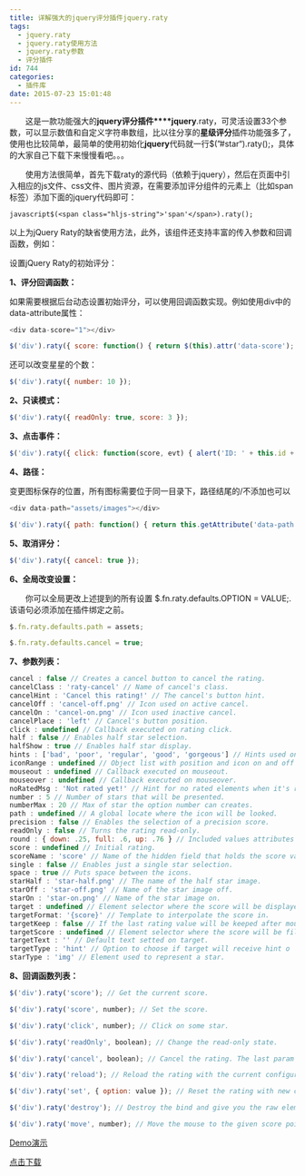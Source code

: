 ```yaml
---
title: 详解强大的jquery评分插件jquery.raty
tags:
  - jquery.raty
  - jquery.raty使用方法
  - jquery.raty参数
  - 评分插件
id: 744
categories:
  - 插件库
date: 2015-07-23 15:01:48
---
```


&emsp;&emsp;这是一款功能强大的**jquery评分插件****jquery**.raty，可灵活设置33个参数，可以显示数值和自定义字符串数组，比以往分享的**星级评分**插件功能强多了，使用也比较简单，最简单的使用初始化**jquery**代码就一行$(”#star“).raty();，具体的大家自己下载下来慢慢看吧。。。

&emsp;&emsp;使用方法很简单，首先下载raty的源代码（依赖于jquery），然后在页面中引入相应的js文件、css文件、图片资源，在需要添加评分组件的元素上（比如span标签）添加下面的jquery代码即可：
```
javascript$(<span class="hljs-string">'span'</span>).raty();
```
以上为jQuery Raty的缺省使用方法，此外，该组件还支持丰富的传入参数和回调函数，例如：

设置jQuery Raty的初始评分：

**1、评分回调函数：**

如果需要根据后台动态设置初始评分，可以使用回调函数实现。例如使用div中的data-attribute属性：
```javascript
<div data-score="1"></div>

$('div').raty({ score: function() { return $(this).attr('data-score'); } });
```
还可以改变星星的个数：
```javascript
$('div').raty({ number: 10 });
```
**2、只读模式：**
```javascript
$('div').raty({ readOnly: true, score: 3 });
```
**3、点击事件：**
```javascript
$('div').raty({ click: function(score, evt) { alert('ID: ' + this.id + "\nscore: " + score + "\nevent: " + evt); } });
```
**4、路径：**

变更图标保存的位置，所有图标需要位于同一目录下，路径结尾的/不添加也可以
```javascript
<div data-path="assets/images"></div>

$('div').raty({ path: function() { return this.getAttribute('data-path'); } });
```
**5、取消评分：**
```javascript
$('div').raty({ cancel: true });
```
**6、全局改变设置：**

&emsp;&emsp;你可以全局更改上述提到的所有设置 $.fn.raty.defaults.OPTION = VALUE;. 该语句必须添加在插件绑定之前。
```javascript
$.fn.raty.defaults.path = assets;

$.fn.raty.defaults.cancel = true;
```
**7、参数列表：**
```javascript
cancel : false // Creates a cancel button to cancel the rating.
cancelClass : 'raty-cancel' // Name of cancel's class.
cancelHint : 'Cancel this rating!' // The cancel's button hint.
cancelOff : 'cancel-off.png' // Icon used on active cancel.
cancelOn : 'cancel-on.png' // Icon used inactive cancel.
cancelPlace : 'left' // Cancel's button position.
click : undefined // Callback executed on rating click.
half : false // Enables half star selection.
halfShow : true // Enables half star display.
hints : ['bad', 'poor', 'regular', 'good', 'gorgeous'] // Hints used on each star.
iconRange : undefined // Object list with position and icon on and off to do a mixed icons.
mouseout : undefined // Callback executed on mouseout.
mouseover : undefined // Callback executed on mouseover.
noRatedMsg : 'Not rated yet!' // Hint for no rated elements when it's readOnly.
number : 5 // Number of stars that will be presented.
numberMax : 20 // Max of star the option number can creates.
path : undefined // A global locate where the icon will be looked.
precision : false // Enables the selection of a precision score.
readOnly : false // Turns the rating read-only.
round : { down: .25, full: .6, up: .76 } // Included values attributes to do the score round math.
score : undefined // Initial rating.
scoreName : 'score' // Name of the hidden field that holds the score value.
single : false // Enables just a single star selection.
space : true // Puts space between the icons.
starHalf : 'star-half.png' // The name of the half star image.
starOff : 'star-off.png' // Name of the star image off.
starOn : 'star-on.png' // Name of the star image on.
target : undefined // Element selector where the score will be displayed.
targetFormat: '{score}' // Template to interpolate the score in.
targetKeep : false // If the last rating value will be keeped after mouseout.
targetScore : undefined // Element selector where the score will be filled, instead of creating a new hidden field (scoreName option).
targetText : '' // Default text setted on target.
targetType : 'hint' // Option to choose if target will receive hint o 'score' type.
starType : 'img' // Element used to represent a star.
```
**8、回调函数列表：**

```javascript
$('div').raty('score'); // Get the current score.

$('div').raty('score', number); // Set the score.

$('div').raty('click', number); // Click on some star.

$('div').raty('readOnly', boolean); // Change the read-only state.

$('div').raty('cancel', boolean); // Cancel the rating. The last param force the click callback.

$('div').raty('reload'); // Reload the rating with the current configuration.

$('div').raty('set', { option: value }); // Reset the rating with new configurations.

$('div').raty('destroy'); // Destroy the bind and give you the raw element.

$('div').raty('move', number); // Move the mouse to the given score point position.
```

[Demo演示](http://demo.grycheng.com/case/jquery.raty/demo.html)

[点击下载](http://www.npm8.com/wp-content/uploads/2015/07/jquery.raty_.zip)
